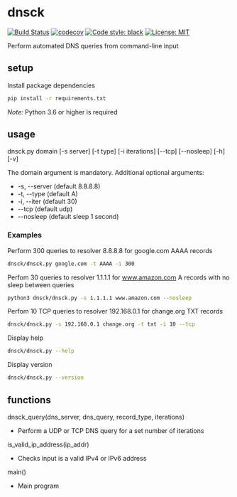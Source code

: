 # dnsck

[![Build Status](https://travis-ci.com/mark-w-hunter/dnsck.svg?branch=devel)](https://travis-ci.com/mark-w-hunter/dnsck)
[![codecov](https://codecov.io/gh/mark-w-hunter/dnsck/branch/devel/graph/badge.svg)](https://codecov.io/gh/mark-w-hunter/dnsck)
[![Code style: black](https://img.shields.io/badge/code%20style-black-000000.svg)](https://github.com/psf/black)
[![License: MIT](https://img.shields.io/badge/License-MIT-yellow.svg)](https://opensource.org/licenses/MIT)

Perform automated DNS queries from command-line input

## setup

Install package dependencies

```bash
pip install -r requirements.txt
```

*Note:* Python 3.6 or higher is required

## usage

dnsck.py domain [-s server] [-t type] [-i iterations] [--tcp] [--nosleep] [-h] [-v]

The domain argument is mandatory. Additional optional arguments:

- -s, --server (default 8.8.8.8)
- -t, --type (default A)
- -i, --iter (default 30)
- --tcp (default udp)
- --nosleep (default sleep 1 second)

### Examples

Perform 300 queries to resolver 8.8.8.8 for google.com AAAA records

```bash
dnsck/dnsck.py google.com -t AAAA -i 300
```

Perfom 30 queries to resolver 1.1.1.1 for www.amazon.com A records with
no sleep between queries

```bash
python3 dnsck/dnsck.py -s 1.1.1.1 www.amazon.com --nosleep
```

Perfom 10 TCP queries to resolver 192.168.0.1 for change.org TXT records

```bash
dnsck/dnsck.py -s 192.168.0.1 change.org -t txt -i 10 --tcp
```

Display help

```bash
dnsck/dnsck.py --help
```

Display version

```bash
dnsck/dnsck.py --version
```

## functions

dnsck_query(dns_server, dns_query, record_type, iterations)

- Perform a UDP or TCP DNS query for a set number of iterations

is_valid_ip_address(ip_addr)

- Checks input is a valid IPv4 or IPv6 address

main()

- Main program
